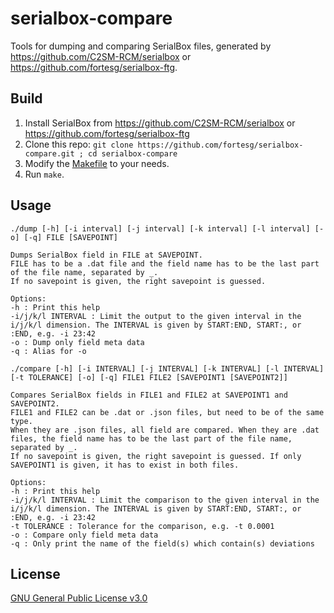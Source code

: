 # serialbox-compare
Tools for dumping and comparing SerialBox files, generated by https://github.com/C2SM-RCM/serialbox or https://github.com/fortesg/serialbox-ftg.

## Build
1. Install SerialBox from https://github.com/C2SM-RCM/serialbox or https://github.com/fortesg/serialbox-ftg
2. Clone this repo: `git clone https://github.com/fortesg/serialbox-compare.git ; cd serialbox-compare`
3. Modify the [Makefile](Makefile) to your needs.
4. Run `make`.

## Usage

```
./dump [-h] [-i interval] [-j interval] [-k interval] [-l interval] [-o] [-q] FILE [SAVEPOINT]

Dumps SerialBox field in FILE at SAVEPOINT.
FILE has to be a .dat file and the field name has to be the last part of the file name, separated by _.
If no savepoint is given, the right savepoint is guessed.

Options: 
-h : Print this help
-i/j/k/l INTERVAL : Limit the output to the given interval in the i/j/k/l dimension. The INTERVAL is given by START:END, START:, or :END, e.g. -i 23:42
-o : Dump only field meta data
-q : Alias for -o
```

```
./compare [-h] [-i INTERVAL] [-j INTERVAL] [-k INTERVAL] [-l INTERVAL] [-t TOLERANCE] [-o] [-q] FILE1 FILE2 [SAVEPOINT1 [SAVEPOINT2]]

Compares SerialBox fields in FILE1 and FILE2 at SAVEPOINT1 and SAVEPOINT2.
FILE1 and FILE2 can be .dat or .json files, but need to be of the same type.
When they are .json files, all field are compared. When they are .dat files, the field name has to be the last part of the file name, separated by _.
If no savepoint is given, the right savepoint is guessed. If only SAVEPOINT1 is given, it has to exist in both files.

Options: 
-h : Print this help
-i/j/k/l INTERVAL : Limit the comparison to the given interval in the i/j/k/l dimension. The INTERVAL is given by START:END, START:, or :END, e.g. -i 23:42
-t TOLERANCE : Tolerance for the comparison, e.g. -t 0.0001
-o : Compare only field meta data
-q : Only print the name of the field(s) which contain(s) deviations
```

## License

[GNU General Public License v3.0](LICENSE)
